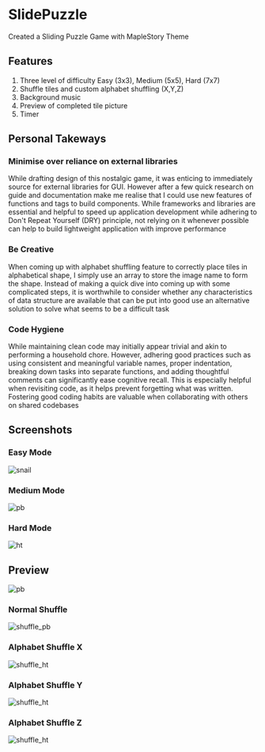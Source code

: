 # SlidePuzzle
Created a Sliding Puzzle Game with MapleStory Theme

## Features
  1. Three level of difficulty Easy (3x3), Medium (5x5), Hard (7x7)
  2. Shuffle tiles and custom alphabet shuffling (X,Y,Z)
  3. Background music
  4. Preview of completed tile picture
  5. Timer

## Personal Takeways

### Minimise over reliance on external libraries
While drafting design of this nostalgic game, it was enticing to immediately source for external libraries for GUI. However after a few quick research on guide and documentation make me realise that I could use new features of functions and tags to build components. While frameworks and libraries are essential and helpful to speed up application development while adhering to Don't Repeat Yourself (DRY) principle, not relying on it whenever possible can help to build lightweight application with improve performance

### Be Creative
When coming up with alphabet shuffling feature to correctly place tiles in alphabetical shape, I simply use an array to store the image name to form the shape. Instead of making a quick dive into coming up with some complicated steps, it is worthwhile to consider whether any characteristics of data structure are available that can be put into good use an alternative solution to solve what seems to be a difficult task

### Code Hygiene
While maintaining clean code may initially appear trivial and akin to performing a household chore. However, adhering good practices such as using consistent and meaningful variable names, proper indentation, breaking down tasks into separate functions, and adding thoughtful comments can significantly ease cognitive recall. This is especially helpful when revisiting code, as it helps prevent forgetting what was written. Fostering good coding habits are valuable when collaborating with others on shared codebases

## Screenshots

### Easy Mode
![snail](/ss/snail.png?raw=true "Blue Snail")

### Medium Mode
![pb](/ss/pb.png?raw=true "Pink Bean")

### Hard Mode
![ht](/ss/ht.png?raw=true "Horn Tail")

## Preview
![pb](/ss/preview_pb.png?raw=true "preview")

### Normal Shuffle
![shuffle_pb](/ss/shuffle_pb.png?raw=true "Shuffle Pink Bean")

### Alphabet Shuffle X
![shuffle_ht](/ss/X.png?raw=true "X Horn Tail")

### Alphabet Shuffle Y
![shuffle_ht](/ss/Y.png?raw=true "Y Horn Tail")

### Alphabet Shuffle Z
![shuffle_ht](/ss/Z.png?raw=true "Z Horn Tail")

